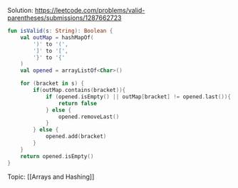 Solution: https://leetcode.com/problems/valid-parentheses/submissions/1287662723

```kotlin
fun isValid(s: String): Boolean {
	val outMap = hashMapOf(
		')' to '(',
		']' to '[',
		'}' to '{'
	)
	val opened = arrayListOf<Char>()

	for (bracket in s) {
		if(outMap.contains(bracket)){
			if (opened.isEmpty() || outMap[bracket] != opened.last()){
				return false
			} else {
				opened.removeLast()
			}  
		} else {
			opened.add(bracket)
		}
	}
	return opened.isEmpty()
}
```


Topic: [[Arrays and Hashing]]
